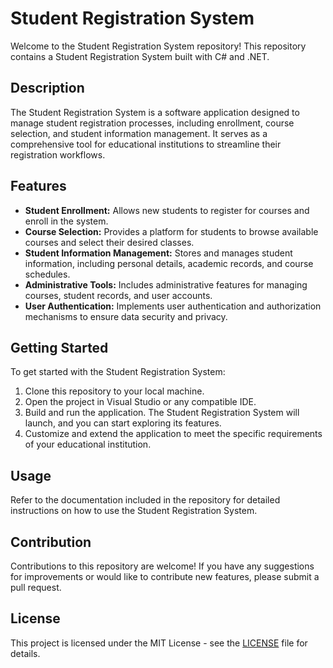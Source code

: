 # Student Registration System

Welcome to the Student Registration System repository! This repository contains a Student Registration System built with C# and .NET.

## Description

The Student Registration System is a software application designed to manage student registration processes, including enrollment, course selection, and student information management. It serves as a comprehensive tool for educational institutions to streamline their registration workflows.

## Features

- **Student Enrollment:** Allows new students to register for courses and enroll in the system.
- **Course Selection:** Provides a platform for students to browse available courses and select their desired classes.
- **Student Information Management:** Stores and manages student information, including personal details, academic records, and course schedules.
- **Administrative Tools:** Includes administrative features for managing courses, student records, and user accounts.
- **User Authentication:** Implements user authentication and authorization mechanisms to ensure data security and privacy.

## Getting Started

To get started with the Student Registration System:
1. Clone this repository to your local machine.
2. Open the project in Visual Studio or any compatible IDE.
3. Build and run the application. The Student Registration System will launch, and you can start exploring its features.
4. Customize and extend the application to meet the specific requirements of your educational institution.

## Usage

Refer to the documentation included in the repository for detailed instructions on how to use the Student Registration System.

## Contribution

Contributions to this repository are welcome! If you have any suggestions for improvements or would like to contribute new features, please submit a pull request.

## License

This project is licensed under the MIT License - see the [LICENSE](LICENSE) file for details.
